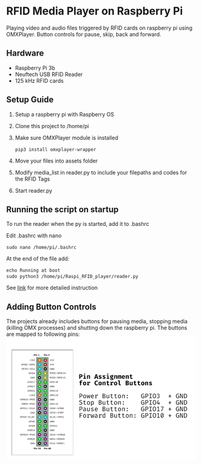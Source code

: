 # RFID Media Player on Raspberry Pi

Playing video and audio files triggered by RFID cards on raspberry pi using OMXPlayer. Button controls for pause, skip, back and forward.

## Hardware

- Raspberry Pi 3b
- Neuftech USB RFID Reader
- 125 kHz RFID cards

## Setup Guide

1.  Setup a raspberry pi with Raspberry OS
2.  Clone this project to /home/pi
3.  Make sure OMXPlayer module is installed

        pip3 install omxplayer-wrapper

4.  Move your files into assets folder
5.  Modify media_list in reader.py to include your filepaths and codes for the RFID Tags
6.  Start reader.py

## Running the script on startup

To run the reader when the py is started, add it to .bashrc

Edit .bashrc with nano

    sudo nano /home/pi/.bashrc

At the end of the file add:

    echo Running at boot
    sudo python3 /home/pi/Raspi_RFID_player/reader.py

See [link](https://www.dexterindustries.com/howto/run-a-program-on-your-raspberry-pi-at-startup/) for more detailed instruction

## Adding Button Controls

The projects already includes buttons for pausing media, stopping media (killing OMX processes) and shutting down the raspberry pi.
The buttons are mapped to following pins:
![Pin Assignment](./doc/pin_assignment.png)
